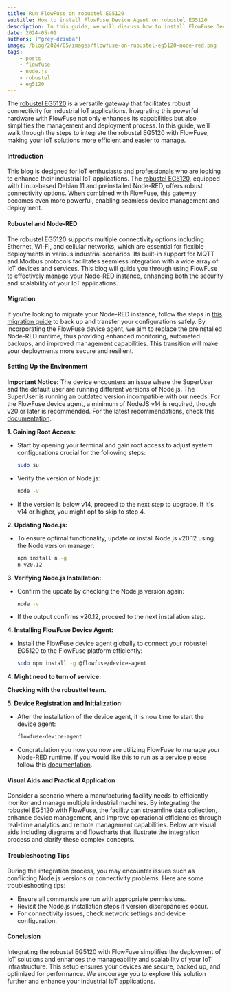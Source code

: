 ```yaml
---
title: Run FlowFuse on robustel EG5120
subtitle: How to install FlowFuse Device Agent on robustel EG5120
description: In this guide, we will discuss how to install FlowFuse Device agent on robustel EG5120.
date: 2024-05-01
authors: ["grey-dziuba"]
image: /blog/2024/05/images/flowfuse-on-rubustel-eg5120-node-red.png
tags:
    - posts
    - flowfuse
    - node.js
    - robustel
    - eg5120
---
```


The [robustel EG5120](https://www.robustel.com/product/eg5120-industrial-edge-computing-gateway/) is a versatile gateway that facilitates robust connectivity for industrial IoT applications. Integrating this powerful hardware with FlowFuse not only enhances its capabilities but also simplifies the management and deployment process. In this guide, we’ll walk through the steps to integrate the robustel EG5120 with FlowFuse, making your IoT solutions more efficient and easier to manage.

<!--more-->

#### **Introduction**

This blog is designed for IoT enthusiasts and professionals who are looking to enhance their industrial IoT applications. The [robustel EG5120](https://www.robustel.com/product/eg5120-industrial-edge-computing-gateway/), equipped with Linux-based Debian 11 and preinstalled Node-RED, offers robust connectivity options. When combined with FlowFuse, this gateway becomes even more powerful, enabling seamless device management and deployment. 


#### **Robustel and Node-RED**

The robustel EG5120 supports multiple connectivity options including Ethernet, Wi-Fi, and cellular networks, which are essential for flexible deployments in various industrial scenarios. Its built-in support for MQTT and Modbus protocols facilitates seamless integration with a wide array of IoT devices and services. This blog will guide you through using FlowFuse to effectively manage your Node-RED instance, enhancing both the security and scalability of your IoT applications.

#### **Migration**

If you're looking to migrate your Node-RED instance, follow the steps in [this migration guide](/docs/migration/node-red-tools/) to back up and transfer your configurations safely. By incorporating the FlowFuse device agent, we aim to replace the preinstalled Node-RED runtime, thus providing enhanced monitoring, automated backups, and improved management capabilities. This transition will make your deployments more secure and resilient.

#### **Setting Up the Environment**

**Important Notice:** The device encounters an issue where the SuperUser and the default user are running different versions of Node.js. The SuperUser is running an outdated version incompatible with our needs. For the FlowFuse device agent, a minimum of NodeJS v14 is required, though v20 or later is recommended. For the latest recommendations, check this [documentation](/docs/device-agent/install/#prerequisites).

**1. Gaining Root Access:**
   - Start by opening your terminal and gain root access to adjust system configurations crucial for the following steps:
     ```bash
     sudo su
     ```
   - Verify the version of Node.js:
     ```bash
     node -v
     ```
   - If the version is below v14, proceed to the next step to upgrade. If it's v14 or higher, you might opt to skip to step 4.

**2. Updating Node.js:**
   - To ensure optimal functionality, update or install Node.js v20.12 using the Node version manager:
     ```bash
     npm install n -g
     n v20.12
     ```

**3. Verifying Node.js Installation:**
   - Confirm the update by checking the Node.js version again:
     ```bash
     node -v
     ```
   - If the output confirms v20.12, proceed to the next installation step.

**4. Installing FlowFuse Device Agent:**
   - Install the FlowFuse device agent globally to connect your robustel EG5120 to the FlowFuse platform efficiently:
     ```bash
     sudo npm install -g @flowfuse/device-agent
     ```

**4. Might need to turn of service:**

**Checking with the robusttel team.**

**5. Device Registration and Initialization:**
   - After the installation of the device agent, it is now time to start the device agent:
     ```bash
     flowfuse-device-agent
     ```
   - Congratulation you now you now are utilizing FlowFuse to manage your Node-RED runtime.  If you would like this to run as a service please follow this [documentation](/blog/2023/05/device-agent-as-a-service/).

#### **Visual Aids and Practical Application**
Consider a scenario where a manufacturing facility needs to efficiently monitor and manage multiple industrial machines. By integrating the robustel EG5120 with FlowFuse, the facility can streamline data collection, enhance device management, and improve operational efficiencies through real-time analytics and remote management capabilities. Below are visual aids including diagrams and flowcharts that illustrate the integration process and clarify these complex concepts.

#### **Troubleshooting Tips**
During the integration process, you may encounter issues such as conflicting Node.js versions or connectivity problems. Here are some troubleshooting tips:
- Ensure all commands are run with appropriate permissions.
- Revisit the Node.js installation steps if version discrepancies occur.
- For connectivity issues, check network settings and device configuration.

#### **Conclusion**
Integrating the robustel EG5120 with FlowFuse simplifies the deployment of IoT solutions and enhances the manageability and scalability of your IoT infrastructure. This setup ensures your devices are secure, backed up, and optimized for performance. We encourage you to explore this solution further and enhance your industrial IoT applications.




